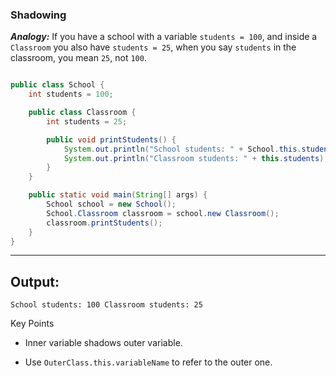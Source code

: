 ### Shadowing

***Analogy:*** If you have a school with a variable `students = 100`,
and inside a `Classroom` you also have `students = 25`,
when you say `students` in the classroom, you mean `25`, not `100`.

```java

public class School {
    int students = 100;

    public class Classroom {
        int students = 25;

        public void printStudents() {
            System.out.println("School students: " + School.this.students);
            System.out.println("Classroom students: " + this.students);
        }
    }

    public static void main(String[] args) {
        School school = new School();
        School.Classroom classroom = school.new Classroom();
        classroom.printStudents();
    }
}
```

---

## Output: 
`School students: 100
Classroom students: 25`

Key Points
- Inner variable shadows outer variable.

- Use `OuterClass.this.variableName` to refer to the outer one.
